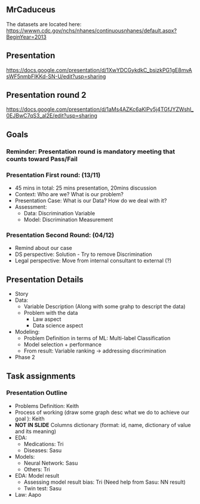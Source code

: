 ## MrCaduceus

The datasets are located here: https://wwwn.cdc.gov/nchs/nhanes/continuousnhanes/default.aspx?BeginYear=2013

## Presentation
https://docs.google.com/presentation/d/1XwYDCGykdkC_bsizkPG1gE8mvAsWF5nmbFIKKd-SN-U/edit?usp=sharing

## Presentation round 2
https://docs.google.com/presentation/d/1aMs4AZKc6aKlPv5j4TGfJYZWshl_0EJBwC7qS3_al2E/edit?usp=sharing

## Goals

### Reminder: Presentation round is mandatory meeting that counts toward Pass/Fail

### Presentation First round: (13/11)
  * 45 mins in total: 25 mins presentation, 20mins discussion
  * Context: Who are we? What is our problem?
  * Presentation Case: What is our Data? How do we deal with it?
  * Assessment:
    * Data: Discrimination Variable
    * Model: Discrimination Measurement

### Presentation Second Round: (04/12)
  * Remind about our case
  * DS perspective: Solution - Try to remove Discrimination
  * Legal perspective: Move from internal consultant to external (?)



## Presentation Details

* Story
* Data:
    * Variable Description (Along with some grahp to descript the data)
    * Problem with the data
        * Law aspect
        * Data science aspect
* Modeling:
    * Problem Definition in terms of ML: Multi-label Classification
    * Model selection + performance
    * From result: Variable ranking -> addressing discrimination
* Phase 2


## Task assignments

### Presentation Outline
* Problems Definition: Keith
* Process of working (draw some graph desc what we do to achieve our goal ): Keith
* **NOT IN SLIDE** Columns dictionary (format: id, name, dictionary of value and its meaning)
* EDA:
  * Medications: Tri
  * Diseases: Sasu
* Models:
  * Neural Network: Sasu
  * Others: Tri
* EDA: Model result
  * Assessing model result bias: Tri (Need help from Sasu: NN result)
  * Twin test: Sasu
* Law: Aapo
